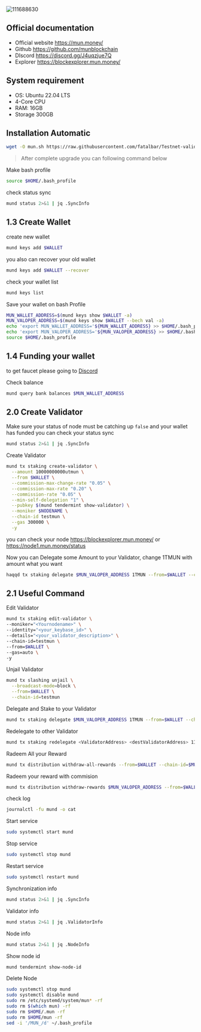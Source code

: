 ![111688630](https://user-images.githubusercontent.com/81378817/192407898-1948a72f-9b5a-401b-aa55-c7cd1a574ce3.jpg)

## Official documentation
* Official website https://mun.money/
* Github https://github.com/munblockchain
* DIscord https://discord.gg/J4uqzjue7Q
* Explorer https://blockexplorer.mun.money/

## System requirement
- OS: Ubuntu 22.04 LTS
- 4-Core CPU
- RAM: 16GB
- Storage 300GB 

## Installation Automatic
```bash
wget -O mun.sh https://raw.githubusercontent.com/fatalbar/Testnet-validator/main/MUN/mun.sh && chmod +x mun.sh && ./mun.sh
```

> After complete upgrade you can following command below

Make bash profile
```bash
source $HOME/.bash_profile
```
check status sync 
```bash
mund status 2>&1 | jq .SyncInfo
```

## 1.3 Create Wallet 
create new wallet
```bash
mund keys add $WALLET
```
you also can recover your old wallet
```bash
mund keys add $WALLET --recover
```
check your wallet list
```bash
mund keys list
```
Save your wallet on bash Profile
```bash
MUN_WALLET_ADDRESS=$(mund keys show $WALLET -a)
MUN_VALOPER_ADDRESS=$(mund keys show $WALLET --bech val -a)
echo 'export MUN_WALLET_ADDRESS='${MUN_WALLET_ADDRESS} >> $HOME/.bash_profile
echo 'export MUN_VALOPER_ADDRESS='${MUN_VALOPER_ADDRESS} >> $HOME/.bash_profile
source $HOME/.bash_profile
```

## 1.4 Funding your wallet

to get faucet please going to [Discord](https://discord.gg/J4uqzjue7Q)

Check balance
```bash
mund query bank balances $MUN_WALLET_ADDRESS
```

## 2.0 Create Validator
Make sure your status of node must be catching up `false` and your wallet has funded
you can check your status sync
```bash
mund status 2>&1 | jq .SyncInfo
```

Create Validator
```bash
mund tx staking create-validator \
  --amount 10000000000utmun \
  --from $WALLET \
  --commission-max-change-rate "0.05" \
  --commission-max-rate "0.20" \
  --commission-rate "0.05" \
  --min-self-delegation "1" \
  --pubkey $(mund tendermint show-validator) \
  --moniker $NODENAME \
  --chain-id testmun \
  --gas 300000 \
  -y
```
you can check your node https://blockexplorer.mun.money/ or https://node1.mun.money/status

Now you can Delegate some Amount to your Validator, change 1TMUN with amount what you want 
```bash
haqqd tx staking delegate $MUN_VALOPER_ADDRESS 1TMUN --from=$WALLET --chain-id=$MUN_CHAIN_ID
```
## 2.1 Useful Command
Edit Validator
```bash
mund tx staking edit-validator \
--moniker="<Yournodename>" \
--identity="<your_keybase_id>" \
--details="<your_validator_description>" \
--chain-id=testmun \
--from=$WALLET \
--gas=auto \
-y 
```
Unjail Validator
```bash
mund tx slashing unjail \
  --broadcast-mode=block \
  --from=$WALLET \
  --chain-id=testmun
```
Delegate and Stake to your Validator
```bash
mund tx staking delegate $MUN_VALOPER_ADDRESS 1TMUN --from=$WALLET --chain-id=$MUN_CHAIN_ID
```
Redelegate to other Validator
```bash
mund tx staking redelegate <ValidatorAddress> <destValidatorAddress> 1ISLM --from=$WALLET --chain-id=$MUN_CHAIN_ID
```
Radeem All your Reward 
```bash
mund tx distribution withdraw-all-rewards --from=$WALLET --chain-id=$MUN_CHAIN_ID
```
Radeem your reward with commision
```bash
mund tx distribution withdraw-rewards $MUN_VALOPER_ADDRESS --from=$WALLET --commission --chain-id=$MUN_CHAIN_ID
```
check log
```bash
journalctl -fu mund -o cat
```
Start service
```bash
sudo systemctl start mund
```
Stop service
```bash
sudo systemctl stop mund
```
Restart service
```bash
sudo systemctl restart mund
```

Synchronization info
```bash
mund status 2>&1 | jq .SyncInfo
```
Validator info
```bash
mund status 2>&1 | jq .ValidatorInfo
```
Node info
```bash
mund status 2>&1 | jq .NodeInfo
```
Show node id
```bash
mund tendermint show-node-id
```
Delete Node
```bash
sudo systemctl stop mund
sudo systemctl disable mund
sudo rm /etc/systemd/system/mun* -rf
sudo rm $(which mun) -rf
sudo rm $HOME/.mun -rf
sudo rm $HOME/mun -rf
sed -i '/MUN_/d' ~/.bash_profile
```
